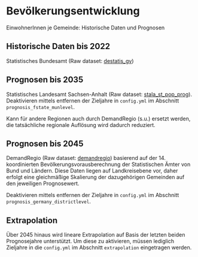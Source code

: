 # Bevölkerungsentwicklung

EinwohnerInnen je Gemeinde: Historische Daten und Prognosen

## Historische Daten bis 2022

Statistisches Bundesamt (Raw dataset:
[destatis_gv](../../raw/destatis_gv/dataset.md))

## Prognosen bis 2035

Statistisches Landesamt Sachsen-Anhalt (Raw dataset:
[stala_st_pop_prog](../../raw/stala_st_pop_prog/dataset.md)). Deaktivieren
mittels entfernen der Zieljahre in `config.yml` im Abschnitt
`prognosis_fstate_munlevel`.

Kann für andere Regionen auch durch DemandRegio (s.u.) ersetzt werden, die
tatsächliche regionale Auflösung wird dadurch reduziert.

## Prognosen bis 2045

DemandRegio (Raw dataset: [demandregio](../../raw/demandregio/dataset.md))
basierend auf der 14. koordinierten Bevölkerungsvorausberechnung der
Statistischen Ämter von Bund und Ländern. Diese Daten liegen auf Landkreisebene
vor, daher erfolgt eine gleichmäßige Skalierung der  dazugehörigen Gemeinden
auf den jeweiligen Prognosewert.

Deaktivieren mittels entfernen der Zieljahre in `config.yml` im Abschnitt
`prognosis_germany_districtlevel`.

## Extrapolation

Über 2045 hinaus wird lineare Extrapolation auf Basis der letzten beiden
Prognosejahre unterstützt. Um diese zu aktivieren, müssen lediglich Zieljahre
in die `config.yml` im Abschnitt `extrapolation` eingetragen werden.
